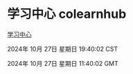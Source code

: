 # 学习中心 colearnhub
[学习中心](http://219.139.197.74:56308/colearnhub/)

2024年 10月 27日 星期日 19:40:02 CST

2024年 10月 27日 星期日 11:40:02 GMT
